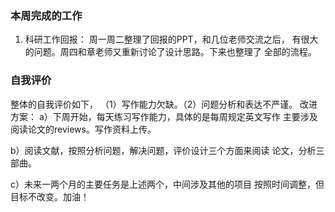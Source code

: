 ### 本周完成的工作
1. 科研工作回报： 周一周二整理了回报的PPT，和几位老师交流之后，
   有很大的问题。周四和章老师又重新讨论了设计思路。下来也整理了
   全部的流程。

### 自我评价
整体的自我评价如下，
  （1）写作能力欠缺。（2）问题分析和表达不严谨。
改进方案：
   a）下周开始，每天练习写作能力，具体的是每周规定英文写作
      主要涉及阅读论文的reviews。写作资料上传。

   b）阅读文献，按照分析问题，解决问题，评价设计三个方面来阅读
      论文，分析三部曲。

   c）未来一两个月的主要任务是上述两个，中间涉及其他的项目
      按照时间调整，但目标不改变。加油！
